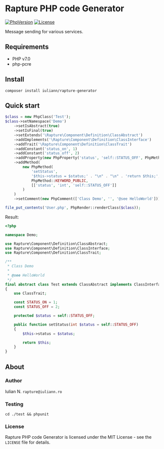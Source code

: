 # Rapture PHP code Generator

[![PhpVersion](https://img.shields.io/badge/php-7.0-orange.svg?style=flat-square)](#)
[![License](https://img.shields.io/badge/license-MIT-blue.svg?style=flat-square)](#)

Message sending for various services.

## Requirements

- PHP v7.0
- php-pcre

## Install

```
composer install iuliann/rapture-generator
```

## Quick start

```php
$class = new PhpClass('Test');
$class->setNamespace('Demo')
    ->setIsAbstract(true)
    ->setIsFinal(true)
    ->setExtends('\Rapture\Component\Definition\ClassAbstract')
    ->addImplements('\Rapture\Component\Definition\ClassInterface')
    ->addTrait('\Rapture\Component\Definition\ClassTrait')
    ->addConstant('status_on', 1)
    ->addConstant('status_off', 2)
    ->addProperty(new PhpProperty('status', 'self::STATUS_OFF', PhpMethod::KEYWORD_PROTECTED))
    ->addMethod(
        new PhpMethod(
            'setStatus',
            '$this->status = $status;' . "\n" . "\n" . 'return $this;',
            PhpMethod::KEYWORD_PUBLIC,
            [['status', 'int', 'self::STATUS_OFF']]
        )
    )
    ->setComment(new PhpComment(['Class Demo', '', '@see HelloWorld']));

file_put_contents('User.php', PhpRender::renderClass($class));
```
Result:
```php
<?php

namespace Demo;

use Rapture\Component\Definition\ClassAbstract;
use Rapture\Component\Definition\ClassInterface;
use Rapture\Component\Definition\ClassTrait;

/**
 * Class Demo
 * 
 * @see HelloWorld
 */
final abstract class Test extends ClassAbstract implements ClassInterface
{
    use ClassTrait;

    const STATUS_ON = 1;
    const STATUS_OFF = 2;

    protected $status = self::STATUS_OFF;

    public function setStatus(int $status = self::STATUS_OFF)
    {
        $this->status = $status;

        return $this;
    }
}
```

## About

### Author

Iulian N. `rapture@iuliann.ro`

### Testing

```
cd ./test && phpunit
```

### License

Rapture PHP code Generator is licensed under the MIT License - see the `LICENSE` file for details.
